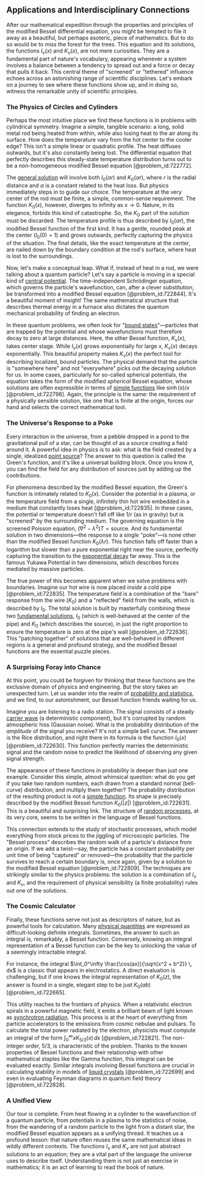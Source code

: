 ## Applications and Interdisciplinary Connections

After our mathematical expedition through the properties and principles of the modified Bessel differential equation, you might be tempted to file it away as a beautiful, but perhaps esoteric, piece of mathematics. But to do so would be to miss the forest for the trees. This equation and its solutions, the functions $I_\nu(x)$ and $K_\nu(x)$, are not mere curiosities. They are a fundamental part of nature's vocabulary, appearing whenever a system involves a balance between a tendency to spread out and a force or decay that pulls it back. This central theme of "screened" or "tethered" influence echoes across an astonishing range of scientific disciplines. Let's embark on a journey to see where these functions show up, and in doing so, witness the remarkable unity of scientific principles.

### The Physics of Circles and Cylinders

Perhaps the most intuitive place we find these functions is in problems with cylindrical symmetry. Imagine a simple, tangible scenario: a long, solid metal rod being heated from within, while also losing heat to the air along its surface. How does the temperature vary from the hot center to the cooler edge? This isn't a simple linear or quadratic profile. The heat diffuses outwards, but it's also constantly being lost. The differential equation that perfectly describes this steady-state temperature distribution turns out to be a non-homogeneous modified Bessel equation [@problem_id:722772].

The [general solution](@article_id:274512) will involve both $I_0(\alpha r)$ and $K_0(\alpha r)$, where $r$ is the radial distance and $\alpha$ is a constant related to the heat loss. But physics immediately steps in to guide our choice. The temperature at the very center of the rod must be finite, a simple, common-sense requirement. The function $K_0(x)$, however, diverges to infinity as $x \to 0$. Nature, in its elegance, forbids this kind of catastrophe. So, the $K_0$ part of the solution must be discarded. The temperature profile is thus described by $I_0(\alpha r)$, the modified Bessel function of the first kind. It has a gentle, rounded peak at the center ($I_0(0)=1$) and grows outwards, perfectly capturing the physics of the situation. The final details, like the exact temperature at the center, are nailed down by the boundary condition at the rod's surface, where heat is lost to the surroundings.

Now, let's make a conceptual leap. What if, instead of heat in a rod, we were talking about a quantum particle? Let's say a particle is moving in a special kind of [central potential](@article_id:148069). The time-independent Schrödinger equation, which governs the particle's wavefunction, can, after a clever substitution, be transformed into a modified Bessel equation [@problem_id:722844]. It's a beautiful moment of insight! The same mathematical structure that describes thermal energy in a furnace also dictates the quantum mechanical probability of finding an electron.

In these quantum problems, we often look for "[bound states](@article_id:136008)"—particles that are trapped by the potential and whose wavefunctions must therefore decay to zero at large distances. Here, the other Bessel function, $K_\nu(x)$, takes center stage. While $I_\nu(x)$ grows exponentially for large $x$, $K_\nu(x)$ decays exponentially. This beautiful property makes $K_\nu(x)$ the perfect tool for describing localized, bound particles. The physical demand that the particle is "somewhere here" and not "everywhere" picks out the decaying solution for us. In some cases, particularly for so-called spherical potentials, the equation takes the form of the modified *spherical* Bessel equation, whose solutions are often expressible in terms of [simple functions](@article_id:137027) like $\sinh(x)/x$ [@problem_id:722798]. Again, the principle is the same: the requirement of a physically sensible solution, like one that is finite at the origin, forces our hand and selects the correct mathematical tool.

### The Universe's Response to a Poke

Every interaction in the universe, from a pebble dropped in a pond to the gravitational pull of a star, can be thought of as a source creating a field around it. A powerful idea in physics is to ask: what is the field created by a single, idealized [point source](@article_id:196204)? The answer to this question is called the Green's function, and it's like a universal building block. Once you know it, you can find the field for any distribution of sources just by adding up the contributions.

For phenomena described by the modified Bessel equation, the Green's function is intimately related to $K_0(x)$. Consider the potential in a plasma, or the temperature field from a single, infinitely thin hot wire embedded in a medium that constantly loses heat [@problem_id:722835]. In these cases, the potential or temperature doesn't fall off like $1/r$ (as in gravity) but is "screened" by the surrounding medium. The governing equation is the screened Poisson equation, $(\nabla^2 - \lambda^2)T = \text{source}$. And its fundamental solution in two dimensions—the response to a single "poke"—is none other than the modified Bessel function $K_0(\lambda r)$. This function falls off faster than a logarithm but slower than a pure exponential right near the source, perfectly capturing the transition to the [exponential decay](@article_id:136268) far away. This is the famous Yukawa Potential in two dimensions, which describes forces mediated by massive particles.

The true power of this becomes apparent when we solve problems with boundaries. Imagine our hot wire is now placed *inside* a cold pipe [@problem_id:722835]. The temperature field is a combination of the "bare" response from the wire ($K_0$) and a "reflected" field from the walls, which is described by $I_0$. The total solution is built by masterfully combining these two [fundamental solutions](@article_id:184288), $I_0$ (which is well-behaved at the center of the pipe) and $K_0$ (which describes the source), in just the right proportion to ensure the temperature is zero at the pipe's wall [@problem_id:722636]. This "patching together" of solutions that are well-behaved in different regions is a general and profound strategy, and the modified Bessel functions are the essential puzzle pieces.

### A Surprising Foray into Chance

At this point, you could be forgiven for thinking that these functions are the exclusive domain of physics and engineering. But the story takes an unexpected turn. Let us wander into the realm of [probability and statistics](@article_id:633884), and we find, to our astonishment, our Bessel function friends waiting for us.

Imagine you are listening to a radio station. The signal consists of a steady [carrier wave](@article_id:261152) (a deterministic component), but it's corrupted by random atmospheric hiss (Gaussian noise). What is the probability distribution of the *amplitude* of the signal you receive? It's not a simple bell curve. The answer is the Rice distribution, and right there in its formula is the function $I_0(x)$ [@problem_id:722630]. This function perfectly marries the deterministic signal and the random noise to predict the likelihood of observing any given signal strength.

The appearance of these functions in probability is deeper than just one example. Consider this simple, almost whimsical question: what do you get if you take two random numbers, each drawn from a standard normal (bell-curve) distribution, and multiply them together? The probability distribution of the resulting product is not a [simple function](@article_id:160838). Its shape is precisely described by the modified Bessel function $K_0(|z|)$ [@problem_id:722631]. This is a beautiful and surprising link. The structure of [random processes](@article_id:267993), at its very core, seems to be written in the language of Bessel functions.

This connection extends to the study of stochastic processes, which model everything from stock prices to the jiggling of microscopic particles. The "Bessel process" describes the random walk of a particle's distance from an origin. If we add a twist—say, the particle has a constant probability per unit time of being "captured" or removed—the probability that the particle survives to reach a certain boundary is, once again, given by a solution to the modified Bessel equation [@problem_id:722809]. The techniques are strikingly similar to the physics problems: the solution is a combination of $I_\nu$ and $K_\nu$, and the requirement of physical sensibility (a finite probability) rules out one of the solutions.

### The Cosmic Calculator

Finally, these functions serve not just as descriptors of nature, but as powerful tools for calculation. Many [physical quantities](@article_id:176901) are expressed as difficult-looking definite integrals. Sometimes, the answer to such an integral is, remarkably, a Bessel function. Conversely, knowing an integral representation of a Bessel function can be the key to unlocking the value of a seemingly intractable integral.

For instance, the integral $\int_0^\infty \frac{\cos(ax)}{\sqrt{x^2 + b^2}} \, dx$ is a classic that appears in electrostatics. A direct evaluation is challenging, but if one knows the integral representation of $K_0(z)$, the answer is found in a single, elegant step to be just $K_0(ab)$ [@problem_id:722665].

This utility reaches to the frontiers of physics. When a relativistic electron spirals in a powerful magnetic field, it emits a brilliant beam of light known as [synchrotron radiation](@article_id:151613). This process is at the heart of everything from particle accelerators to the emissions from cosmic nebulae and pulsars. To calculate the total power radiated by the electron, physicists must compute an integral of the form $\int_0^\infty x K_{5/3}(x) \, dx$ [@problem_id:722821]. The non-integer order, $5/3$, is characteristic of the problem. Thanks to the known properties of Bessel functions and their relationship with other mathematical staples like the Gamma function, this integral can be evaluated exactly. Similar integrals involving Bessel functions are crucial in calculating stability in models of [liquid crystals](@article_id:147154) [@problem_id:722699] and even in evaluating Feynman diagrams in quantum field theory [@problem_id:722828].

### A Unified View

Our tour is complete. From heat flowing in a cylinder to the wavefunction of a quantum particle, from potentials in a plasma to the statistics of noise, from the wandering of a random particle to the light from a distant star, the modified Bessel equation appears as a unifying thread. It teaches us a profound lesson: that nature often reuses the same mathematical ideas in wildly different contexts. The functions $I_\nu$ and $K_\nu$ are not just abstract solutions to an equation; they are a vital part of the language the universe uses to describe itself. Understanding them is not just an exercise in mathematics; it is an act of learning to read the book of nature.